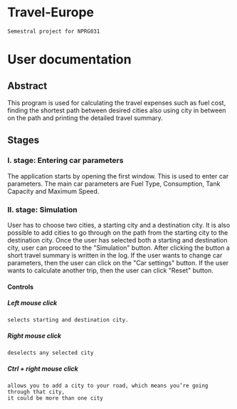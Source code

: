 # Travel-Europe
    Semestral project for NPRG031
# User documentation
## Abstract
This program is used for calculating the travel expenses such as fuel cost, finding the shortest path between desired cities also using city in between on the path and printing the detailed travel summary.

## Stages
### I. stage: Entering car parameters
   The application starts by opening the first window. This is used to enter car parameters.
   The main car parameters are Fuel Type, Consumption, Tank Capacity and Maximum Speed.

### II. stage: Simulation
  User has to choose two cities, a starting city and a destination city. It is also possible to add cities to go through on the path
  from the starting city to the destination city. Once the user has selected both a starting and destination city, user can proceed to the "Simulation" button. After clicking the button a short travel summary is written in the log. If the user wants to change car parameters, then the user can click on the "Car settings" button. If the user wants to calculate another trip, then the user can click "Reset" button.
  
#### Controls
##### Left mouse click
    selects starting and destination city.
    
##### Right mouse click
    deselects any selected city
    
##### Ctrl + right mouse click
    allows you to add a city to your road, which means you’re going through that city, 
    it could be more than one city
    
